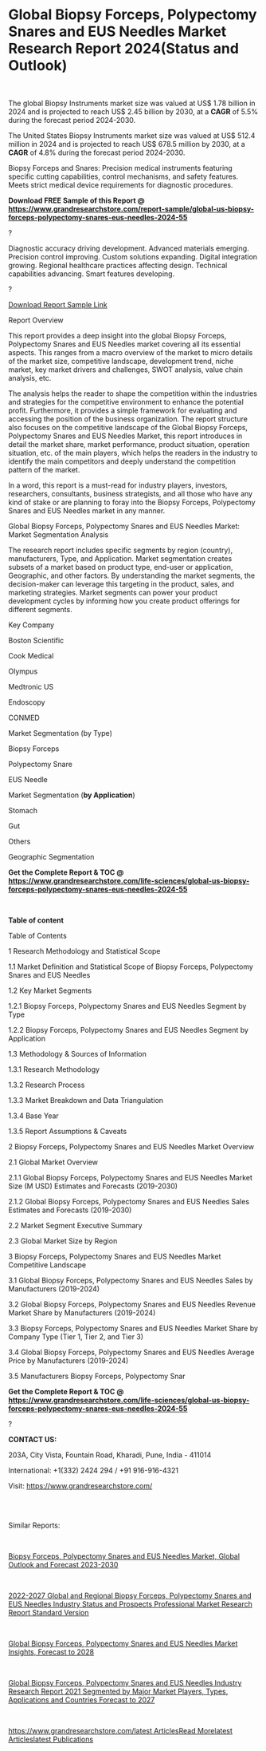 <h1>Global Biopsy Forceps, Polypectomy Snares and EUS Needles Market Research Report 2024(Status and Outlook)</h1><br/><p>The global Biopsy Instruments market size was valued at US$ 1.78 billion in 2024 and is projected to reach US$ 2.45 billion by 2030, at a <strong>CAGR</strong> of 5.5% during the forecast period 2024-2030.</p>
 
 
 
 <p>The United States Biopsy Instruments market size was valued at US$ 512.4 million in 2024 and is projected to reach US$ 678.5 million by 2030, at a <strong>CAGR</strong> of 4.8% during the forecast period 2024-2030.</p>
 
 
 
 <p>Biopsy Forceps and Snares: Precision medical instruments featuring specific cutting capabilities, control mechanisms, and safety features. Meets strict medical device requirements for diagnostic procedures.</p>
 
 
 
 <div><b>Download FREE Sample of this Report @ <a href="https://www.grandresearchstore.com/report-sample/global-us-biopsy-forceps-polypectomy-snares-eus-needles-2024-55">https://www.grandresearchstore.com/report-sample/global-us-biopsy-forceps-polypectomy-snares-eus-needles-2024-55</a></b></div>
 
 
 
 <p>? </p>
 
 
 
 <p>Diagnostic accuracy driving development. Advanced materials emerging. Precision control improving. Custom solutions expanding. Digital integration growing. Regional healthcare practices affecting design. Technical capabilities advancing. Smart features developing.</p>
 
 
 
 <p>? </p>
 
 
 
 <p><a href="https://www.grandresearchstore.com/mr-admin/report-sample/global-us-biopsy-forceps-polypectomy-snares-eus-needles-2024-55">Download Report Sample Link</a></p>
 
 
 
 <p>Report Overview</p>
 
 
 
 <p>This report provides a deep insight into the global Biopsy Forceps, Polypectomy Snares and EUS Needles market covering all its essential aspects. This ranges from a macro overview of the market to micro details of the market size, competitive landscape, development trend, niche market, key market drivers and challenges, SWOT analysis, value chain analysis, etc.</p>
 
 
 
 <p>The analysis helps the reader to shape the competition within the industries and strategies for the competitive environment to enhance the potential profit. Furthermore, it provides a simple framework for evaluating and accessing the position of the business organization. The report structure also focuses on the competitive landscape of the Global Biopsy Forceps, Polypectomy Snares and EUS Needles Market, this report introduces in detail the market share, market performance, product situation, operation situation, etc. of the main players, which helps the readers in the industry to identify the main competitors and deeply understand the competition pattern of the market.</p>
 
 
 
 <p>In a word, this report is a must-read for industry players, investors, researchers, consultants, business strategists, and all those who have any kind of stake or are planning to foray into the Biopsy Forceps, Polypectomy Snares and EUS Needles market in any manner.</p>
 
 
 
 <p>Global Biopsy Forceps, Polypectomy Snares and EUS Needles Market: Market Segmentation Analysis</p>
 
 
 
 <p>The research report includes specific segments by region (country), manufacturers, Type, and Application. Market segmentation creates subsets of a market based on product type, end-user or application, Geographic, and other factors. By understanding the market segments, the decision-maker can leverage this targeting in the product, sales, and marketing strategies. Market segments can power your product development cycles by informing how you create product offerings for different segments.</p>
 
 
 
 <p>Key Company</p>
 
 
 
 <p>Boston Scientific</p>
 
 
 
 <p>Cook Medical</p>
 
 
 
 <p>Olympus</p>
 
 
 
 <p>Medtronic US</p>
 
 
 
 <p>Endoscopy</p>
 
 
 
 <p>CONMED</p>
 
 
 
 <p>Market Segmentation (by Type)</p>
 
 
 
 <p>Biopsy Forceps</p>
 
 
 
 <p>Polypectomy Snare</p>
 
 
 
 <p>EUS Needle</p>
 
 
 
 <p>Market Segmentation (<strong>by Application</strong>)</p>
 
 
 
 <p>Stomach</p>
 
 
 
 <p>Gut</p>
 
 
 
 <p>Others</p>
 
 
 
 <p>Geographic Segmentation</p>
 
 
 
 <div><b>Get the Complete Report & TOC @ <a href="https://www.grandresearchstore.com/life-sciences/global-us-biopsy-forceps-polypectomy-snares-eus-needles-2024-55">https://www.grandresearchstore.com/life-sciences/global-us-biopsy-forceps-polypectomy-snares-eus-needles-2024-55</a></b></div>
 
 
 
 <p><br />
 
 <b>Table of content</b></p>
 
 
 
 <p>Table of Contents<br />
 
 1 Research Methodology and Statistical Scope<br />
 
 1.1 Market Definition and Statistical Scope of Biopsy Forceps, Polypectomy Snares and EUS Needles<br />
 
 1.2 Key Market Segments<br />
 
 1.2.1 Biopsy Forceps, Polypectomy Snares and EUS Needles Segment by Type<br />
 
 1.2.2 Biopsy Forceps, Polypectomy Snares and EUS Needles Segment by Application<br />
 
 1.3 Methodology & Sources of Information<br />
 
 1.3.1 Research Methodology<br />
 
 1.3.2 Research Process<br />
 
 1.3.3 Market Breakdown and Data Triangulation<br />
 
 1.3.4 Base Year<br />
 
 1.3.5 Report Assumptions & Caveats<br />
 
 2 Biopsy Forceps, Polypectomy Snares and EUS Needles Market Overview<br />
 
 2.1 Global Market Overview<br />
 
 2.1.1 Global Biopsy Forceps, Polypectomy Snares and EUS Needles Market Size (M USD) Estimates and Forecasts (2019-2030)<br />
 
 2.1.2 Global Biopsy Forceps, Polypectomy Snares and EUS Needles Sales Estimates and Forecasts (2019-2030)<br />
 
 2.2 Market Segment Executive Summary<br />
 
 2.3 Global Market Size by Region<br />
 
 3 Biopsy Forceps, Polypectomy Snares and EUS Needles Market Competitive Landscape<br />
 
 3.1 Global Biopsy Forceps, Polypectomy Snares and EUS Needles Sales by Manufacturers (2019-2024)<br />
 
 3.2 Global Biopsy Forceps, Polypectomy Snares and EUS Needles Revenue Market Share by Manufacturers (2019-2024)<br />
 
 3.3 Biopsy Forceps, Polypectomy Snares and EUS Needles Market Share by Company Type (Tier 1, Tier 2, and Tier 3)<br />
 
 3.4 Global Biopsy Forceps, Polypectomy Snares and EUS Needles Average Price by Manufacturers (2019-2024)<br />
 
 3.5 Manufacturers Biopsy Forceps, Polypectomy Snar</p>
 
 
 
 <div><b>Get the Complete Report & TOC @ <a href="https://www.grandresearchstore.com/life-sciences/global-us-biopsy-forceps-polypectomy-snares-eus-needles-2024-55">https://www.grandresearchstore.com/life-sciences/global-us-biopsy-forceps-polypectomy-snares-eus-needles-2024-55</a></b></div>
 
 
 
 <p>? </p>
 
 
 
 <p><b>CONTACT US:</b><br />
 
 203A, City Vista, Fountain Road, Kharadi, Pune, India - 411014<br />
 
 International: +1(332) 2424 294 / +91 916-916-4321<br />
 
 Visit: <a href="https://www.grandresearchstore.com/">https://www.grandresearchstore.com/</a><br />
 
 <br />
 
 <br />
 
 Similar Reports:<br />
 
 <br />
 
 <a href="https://www.grandresearchstore.com/life-sciences/global-us-biopsy-forceps-polypectomy-snares-eus-needles-forecast-2023-2030-820">Biopsy Forceps, Polypectomy Snares and EUS Needles Market, Global Outlook and Forecast 2023-2030</a><br />
 
 <br />
 
 <a href="https://www.grandresearchstore.com/life-sciences/global-regional-us-biopsy-forceps-polypectomy-snares-eus-needles-2022-2027-274">2022-2027 Global and Regional Biopsy Forceps, Polypectomy Snares and EUS Needles Industry Status and Prospects Professional Market Research Report Standard Version</a><br />
 
 <br />
 
 <a href="https://www.grandresearchstore.com/life-sciences/global-us-biopsy-forceps-polypectomy-snares-eus-needles-2028-325">Global Biopsy Forceps, Polypectomy Snares and EUS Needles Market Insights, Forecast to 2028</a><br />
 
 <br />
 
 <a href="https://www.grandresearchstore.com/life-sciences/global-us-biopsy-forceps-polypectomy-snares-eus-needles-segmented-by-major-2021-2027-925">Global Biopsy Forceps, Polypectomy Snares and EUS Needles Industry Research Report 2021 Segmented by Major Market Players, Types, Applications and Countries Forecast to 2027</a><br />
 
 <br />
 
 <a href="https://gyeongbokgung.com">https://www.grandresearchstore.com/</a><a href="https://hallyeomaritime.com">latest Articles</a><a href="https://jingwansa.com">Read More</a><a href="https://nguoiviet.jp/">latest Articles</a><a href="https://www.intelmarketresearch.com/">latest Publications</a></p>
